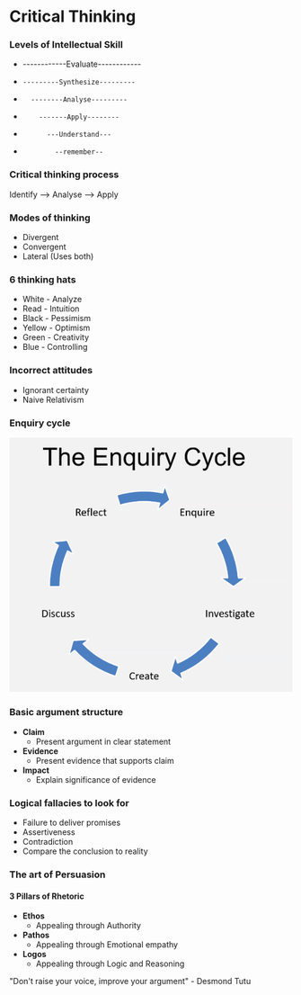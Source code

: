 # Critical Thinking

### Levels of Intellectual Skill
-   ------------Evaluate------------
-     ---------Synthesize---------
-       --------Analyse---------
-         -------Apply--------
-           ---Understand---
-             --remember--

### Critical thinking process

Identify --> Analyse --> Apply

### Modes of thinking
- Divergent
- Convergent
- Lateral (Uses both)

### 6 thinking hats
- White - Analyze
- Read - Intuition
- Black - Pessimism
- Yellow - Optimism
- Green - Creativity
- Blue - Controlling

### Incorrect attitudes
- Ignorant certainty
- Naive Relativism

### Enquiry cycle
![](The_enquiry_cycle.png)

### Basic argument structure
- **Claim**
  - Present argument in clear statement
- **Evidence**
  - Present evidence that supports claim
- **Impact**
  - Explain significance of evidence

### Logical fallacies to look for
- Failure to deliver promises
- Assertiveness
- Contradiction
- Compare the conclusion to reality

### The art of Persuasion
#### 3 Pillars of Rhetoric
- **Ethos**
  - Appealing through Authority
- **Pathos**
  - Appealing through Emotional empathy
- **Logos**
  - Appealing through Logic and Reasoning

"Don't raise your voice, improve your argument" - Desmond Tutu

